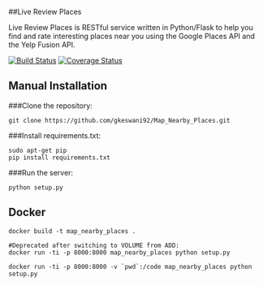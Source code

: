 ##Live Review Places

Live Review Places is RESTful service written in Python/Flask to help you find and rate interesting places near you using the Google Places API and the Yelp Fusion API.

[![Build Status](https://travis-ci.org/gkeswani92/Live_Review_Places.svg?branch=master)](https://travis-ci.org/gkeswani92/Live_Review_Places) [![Coverage Status](https://coveralls.io/repos/github/gkeswani92/Map_Nearby_Places/badge.svg)](https://coveralls.io/github/gkeswani92/Map_Nearby_Places)

## Manual Installation

###Clone the repository: 
``` 
git clone https://github.com/gkeswani92/Map_Nearby_Places.git 
```

###Install requirements.txt: 
``` 
sudo apt-get pip
pip install requirements.txt 
```

###Run the server: 
```
python setup.py 
```

## Docker
```
docker build -t map_nearby_places .

#Deprecated after switching to VOLUME from ADD: 
docker run -ti -p 8000:8000 map_nearby_places python setup.py

docker run -ti -p 8000:8000 -v `pwd`:/code map_nearby_places python setup.py
```
